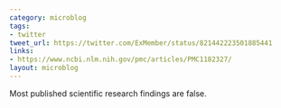 ```yaml
---
category: microblog
tags:
- twitter
tweet_url: https://twitter.com/ExMember/status/821442223501885441
links:
- https://www.ncbi.nlm.nih.gov/pmc/articles/PMC1182327/
layout: microblog
---
```

Most published scientific research findings are false.
